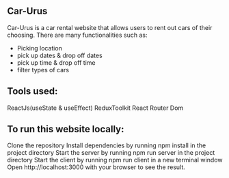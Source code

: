 ## Car-Urus

Car-Urus is a car rental website that allows users to rent out cars of their choosing. There are many functionalities such as:
- Picking location
- pick up dates & drop off dates
- pick up time & drop off time
- filter types of cars

## Tools used:

ReactJs(useState & useEffect)
ReduxToolkit
React Router Dom

## To run this website locally:

Clone the repository Install dependencies by running npm install in the project directory Start the server by running npm run server in the project directory Start the client by running npm run client in a new terminal window Open http://localhost:3000 with your browser to see the result.
